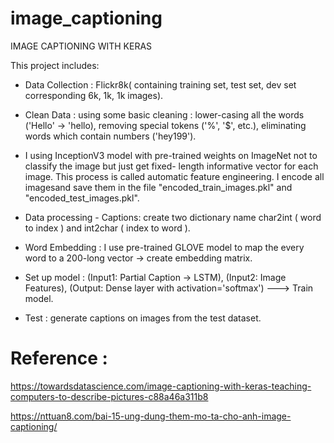 # image_captioning
IMAGE CAPTIONING WITH KERAS 

 This project includes: 
  + Data Collection : Flickr8k( containing training set, test set, dev set corresponding 6k, 1k, 1k images).

  + Clean Data : using some basic cleaning : lower-casing all the words ('Hello' -> 'hello), removing special tokens ('%', '$', etc.), eliminating words which contain numbers ('hey199').

   + I using InceptionV3 model with pre-trained weights on ImageNet not to classify the image but just get fixed- length informative vector for each image. This process is called automatic feature engineering. I encode all imagesand save them in the file "encoded_train_images.pkl" and "encoded_test_images.pkl".

   + Data processing - Captions: create two dictionary name char2int ( word to index ) and int2char ( index to word ).

   + Word Embedding : I use pre-trained GLOVE model to map the every word to a 200-long vector -> create embedding matrix.

   + Set up model : (Input1: Partial Caption -> LSTM), (Input2: Image Features), (Output: Dense layer with activation='softmax') ---> Train model. 

   + Test : generate captions on images from the test dataset.

# Reference : 
https://towardsdatascience.com/image-captioning-with-keras-teaching-computers-to-describe-pictures-c88a46a311b8


https://nttuan8.com/bai-15-ung-dung-them-mo-ta-cho-anh-image-captioning/
